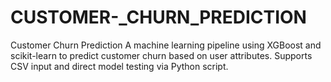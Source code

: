 # CUSTOMER-_CHURN_PREDICTION
Customer Churn Prediction  A machine learning pipeline using XGBoost and scikit-learn to predict customer churn based on user attributes. Supports CSV input and direct model testing via Python script.
